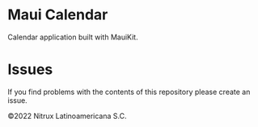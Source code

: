 # Maui Calendar

Calendar application built with MauiKit.

# Issues
If you find problems with the contents of this repository please create an issue.

©2022 Nitrux Latinoamericana S.C.
